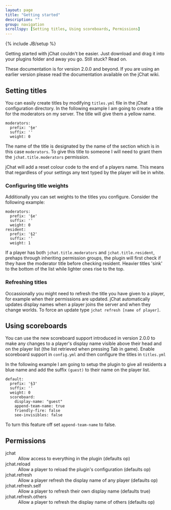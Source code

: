 ```yaml
---
layout: page
title: "Getting started"
description: ""
group: navigation
scrollspy: [Setting titles, Using scoreboards, Permissions] 
---
```

{% include JB/setup %}

<p class="lead">Getting started with jChat couldn't be easier. Just download and drag it into your plugins folder and away you go. Still stuck? Read on.</p>

<div class='alert alert-block'>
These documentation is for version 2.0.0 and beyond. If you are using an earlier version please read the documentation available on the jChat wiki.
</div>

## Setting titles

You can easily create titles by modifying `titles.yml` file in the jChat configuration directory. In the following example I am going to create a title for the moderators on my server. The title will give them a yellow name.

    moderators:
      prefix: '§e'
      suffix: ''
      weight: 0
      
The name of the title is designated by the name of the section which is in this case `moderators`. To give this title to someone I will need to grant them the `jchat.title.moderators` permission. 

jChat will add a reset colour code to the end of a players name. This means that regardless of your settings any text typed by the player will be in white.

### Configuring title weights

Additionally you can set weights to the titles you configure. Consider the following example:

    moderators:
      prefix: '§e'
      suffix: ''
      weight: 0
    resident:
      prefix: '§2'
      suffix: ''
      weight: 1

If a player has both `jchat.title.moderators` and `jchat.title.resident`, prehaps through inheriting permission groups, the plugin will first check if they have the moderator title before checking resident. Heavier titles 'sink' to the bottom of the list while lighter ones rise to the top. 

### Refreshing titles

Occassionally you might need to refresh the title you have given to a player, for example when their permissions are updated. jChat automatically updates display names when a player joins the server and when they change worlds. To force an update type `jchat refresh [name of player]`.

## Using scoreboards

You can use the new scoreboard support introduced in version 2.0.0 to make any changes to a player's display name visible above their head and on the player list (the list retrieved when pressing Tab in game). Enable scoreboard support in `config.yml` and then configure the titles in `titles.yml`

In the following example I am going to setup the plugin to give all residents a blue name and add the suffix `(guest)` to their name on the player list.

    default:
      prefix: '§3'
      suffix: ''
      weight: 0
      scoreboard:
        display-name: "guest"
        append-team-name: true
        friendly-fire: false
        see-invisibles: false

To turn this feature off set `append-team-name` to false.

## Permissions

<dl>
  <dt>jchat</dt>
  <dd>Allow access to everything in the plugin (defaults op)</dd>
  <dt>jchat.reload</dt>
  <dd>Allow a player to reload the plugin's configuration (defaults op)</dd>
  <dt>jchat.refresh</dt>
  <dd>Allow a player refresh the display name of any player (defaults op)</dd>
  <dt>jchat.refresh.self</dt>
  <dd>Allow a player to refresh their own display name (defaults true)</dd>
  <dt>jchat.refresh.others</dt>
  <dd>Allow a player to refresh the display name of others (defaults op)</dd>
</dl>
